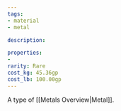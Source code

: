 ```yaml
---
tags:
- material
- metal

description: 

properties:
- 
rarity: Rare
cost_kg: 45.36gp
cost_lb: 100.00gp
---
```

A type of [[Metals Overview|Metal]]. 